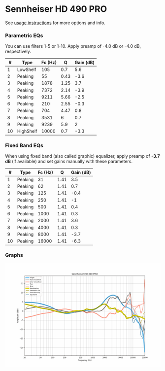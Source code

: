 # Sennheiser HD 490 PRO
See [usage instructions](https://github.com/jaakkopasanen/AutoEq#usage) for more options and info.

### Parametric EQs
You can use filters 1-5 or 1-10. Apply preamp of -4.0 dB or -4.0 dB, respectively.

|   # | Type      |   Fc (Hz) |    Q |   Gain (dB) |
|-----|-----------|-----------|------|-------------|
|   1 | LowShelf  |       105 | 0.7  |         5.6 |
|   2 | Peaking   |        55 | 0.43 |        -3.6 |
|   3 | Peaking   |      1878 | 1.25 |         3.7 |
|   4 | Peaking   |      7372 | 2.14 |        -3.9 |
|   5 | Peaking   |      9211 | 5.66 |        -2.5 |
|   6 | Peaking   |       210 | 2.55 |        -0.3 |
|   7 | Peaking   |       704 | 4.47 |         0.8 |
|   8 | Peaking   |      3531 | 6    |         0.7 |
|   9 | Peaking   |      9239 | 5.9  |         2   |
|  10 | HighShelf |     10000 | 0.7  |        -3.3 |

### Fixed Band EQs
When using fixed band (also called graphic) equalizer, apply preamp of **-3.7 dB** (if available) and set gains manually with these parameters.

|   # | Type    |   Fc (Hz) |    Q |   Gain (dB) |
|-----|---------|-----------|------|-------------|
|   1 | Peaking |        31 | 1.41 |         3.5 |
|   2 | Peaking |        62 | 1.41 |         0.7 |
|   3 | Peaking |       125 | 1.41 |        -0.4 |
|   4 | Peaking |       250 | 1.41 |        -1   |
|   5 | Peaking |       500 | 1.41 |         0.4 |
|   6 | Peaking |      1000 | 1.41 |         0.3 |
|   7 | Peaking |      2000 | 1.41 |         3.6 |
|   8 | Peaking |      4000 | 1.41 |         0.3 |
|   9 | Peaking |      8000 | 1.41 |        -3.7 |
|  10 | Peaking |     16000 | 1.41 |        -6.3 |

### Graphs
![](./Sennheiser%20HD%20490%20PRO.png)
